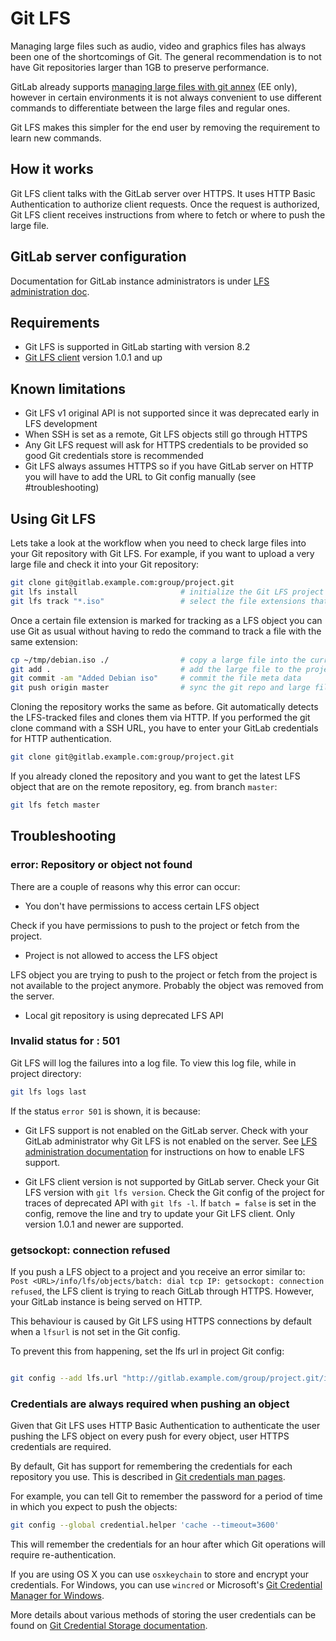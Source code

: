 # Git LFS

Managing large files such as audio, video and graphics files has always been one
of the shortcomings of Git. The general recommendation is to not have Git repositories
larger than 1GB to preserve performance.

GitLab already supports [managing large files with git annex](http://docs.gitlab.com/ee/workflow/git_annex.html)
(EE only), however in certain environments it is not always convenient to use
different commands to differentiate between the large files and regular ones.

Git LFS makes this simpler for the end user by removing the requirement to
learn new commands.

## How it works

Git LFS client talks with the GitLab server over HTTPS. It uses HTTP Basic Authentication
to authorize client requests. Once the request is authorized, Git LFS client receives
instructions from where to fetch or where to push the large file.

## GitLab server configuration

Documentation for GitLab instance administrators is under [LFS administration doc](lfs_administration.md).

## Requirements

* Git LFS is supported in GitLab starting with version 8.2
* [Git LFS client](https://git-lfs.github.com) version 1.0.1 and up

## Known limitations

* Git LFS v1 original API is not supported since it was deprecated early in LFS
  development
* When SSH is set as a remote, Git LFS objects still go through HTTPS
* Any Git LFS request will ask for HTTPS credentials to be provided so good Git
  credentials store is recommended
* Git LFS always assumes HTTPS so if you have GitLab server on HTTP you will have
  to add the URL to Git config manually (see #troubleshooting)

## Using Git LFS

Lets take a look at the workflow when you need to check large files into your Git
repository with Git LFS. For example, if you want to upload a very large file and
check it into your Git repository:

```bash
git clone git@gitlab.example.com:group/project.git
git lfs install                       # initialize the Git LFS project project
git lfs track "*.iso"                 # select the file extensions that you want to treat as large files
```

Once a certain file extension is marked for tracking as a LFS object you can use
Git as usual without having to redo the command to track a file with the same extension:

```bash
cp ~/tmp/debian.iso ./                # copy a large file into the current directory
git add .                             # add the large file to the project
git commit -am "Added Debian iso"     # commit the file meta data
git push origin master                # sync the git repo and large file to the GitLab server
```

Cloning the repository works the same as before. Git automatically detects the
LFS-tracked files and clones them via HTTP. If you performed the git clone
command with a SSH URL, you have to enter your GitLab credentials for HTTP
authentication.

```bash
git clone git@gitlab.example.com:group/project.git
```

If you already cloned the repository and you want to get the latest LFS object
that are on the remote repository, eg. from branch `master`:

```bash
git lfs fetch master
```

## Troubleshooting

### error: Repository or object not found

There are a couple of reasons why this error can occur:

* You don't have permissions to access certain LFS object

Check if you have permissions to push to the project or fetch from the project.

* Project is not allowed to access the LFS object

LFS object you are trying to push to the project or fetch from the project is not
available to the project anymore. Probably the object was removed from the server.

* Local git repository is using deprecated LFS API

### Invalid status for <url> : 501

Git LFS will log the failures into a log file.
To view this log file, while in project directory:

```bash
git lfs logs last
```

If the status `error 501` is shown, it is because:

* Git LFS support is not enabled on the GitLab server. Check with your GitLab
  administrator why Git LFS is not enabled on the server. See
  [LFS administration documentation](lfs_administration.md) for instructions
  on how to enable LFS support.

* Git LFS client version is not supported by GitLab server. Check your Git LFS
  version with `git lfs version`. Check the Git config of the project for traces
  of deprecated API with `git lfs -l`. If `batch = false` is set in the config,
  remove the line and try to update your Git LFS client. Only version 1.0.1 and
  newer are supported.

### getsockopt: connection refused

If you push a LFS object to a project and you receive an error similar to:
`Post <URL>/info/lfs/objects/batch: dial tcp IP: getsockopt: connection refused`,
the LFS client is trying to reach GitLab through HTTPS. However, your GitLab
instance is being served on HTTP.

This behaviour is caused by Git LFS using HTTPS connections by default when a
`lfsurl` is not set in the Git config.

To prevent this from happening, set the lfs url in project Git config:

```bash

git config --add lfs.url "http://gitlab.example.com/group/project.git/info/lfs/objects/batch"
```

### Credentials are always required when pushing an object

Given that Git LFS uses HTTP Basic Authentication to authenticate the user pushing
the LFS object on every push for every object, user HTTPS credentials are required.

By default, Git has support for remembering the credentials for each repository
you use. This is described in [Git credentials man pages](https://git-scm.com/docs/gitcredentials).

For example, you can tell Git to remember the password for a period of time in
which you expect to push the objects:

```bash
git config --global credential.helper 'cache --timeout=3600'
```

This will remember the credentials for an hour after which Git operations will
require re-authentication.

If you are using OS X you can use `osxkeychain` to store and encrypt your credentials.
For Windows, you can use `wincred` or Microsoft's [Git Credential Manager for Windows](https://github.com/Microsoft/Git-Credential-Manager-for-Windows/releases).

More details about various methods of storing the user credentials can be found
on [Git Credential Storage documentation](https://git-scm.com/book/en/v2/Git-Tools-Credential-Storage).
